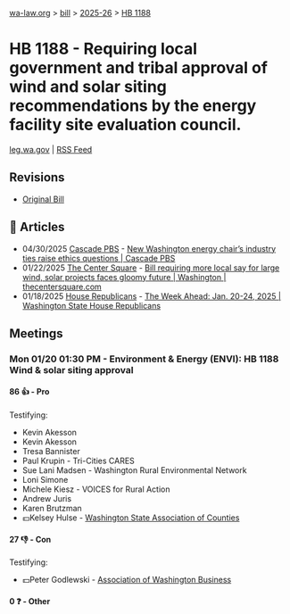 [wa-law.org](/) > [bill](/bill/) > [2025-26](/bill/2025-26/) > [HB 1188](/bill/2025-26/hb/1188/)

# HB 1188 - Requiring local government and tribal approval of wind and solar siting recommendations by the energy facility site evaluation council.
[leg.wa.gov](https://app.leg.wa.gov/billsummary?BillNumber=1188&Year=2025&Initiative=false) | [RSS Feed](./rss.xml)

## Revisions
* [Original Bill](1/)

## 📰 Articles
* 04/30/2025 [Cascade PBS](/org/cascade_pbs/) - [New Washington energy chair’s industry ties raise ethics questions | Cascade PBS](https://www.cascadepbs.org/investigations/2025/04/new-washington-energy-chairs-industry-ties-raise-ethics-questions#:~:text=sponsored%20a%20bill)
* 01/22/2025 [The Center Square](/org/the_center_square/) - [Bill requiring more local say for large wind, solar projects faces gloomy future | Washington | thecentersquare.com](https://www.thecentersquare.com/washington/article_ba33bea8-d90d-11ef-bd66-47b3d9a492bc.html#:~:text=House%20Bill%201188)
* 01/18/2025 [House Republicans](/org/house_republicans/) - [The Week Ahead: Jan. 20-24, 2025 | Washington State House Republicans](https://houserepublicans.wa.gov/week/the-week-ahead-jan-20-24-2025/#:~:text=HB%201188)

## Meetings
### Mon 01/20 01:30 PM - Environment & Energy (ENVI): HB 1188 Wind & solar siting approval
#### 86 👍 - Pro
Testifying:
* Kevin Akesson
* Kevin Akesson
* Tresa Bannister
* Paul Krupin - Tri-Cities CARES
* Sue Lani Madsen - Washington Rural Environmental Network
* Loni Simone
* Michele Kiesz - VOICES for Rural Action
* Andrew Juris
* Karen Brutzman
* 💵Kelsey Hulse - [Washington State Association of Counties](/org/washington_state_association_of_counties/)

#### 27 👎 - Con
Testifying:
* 💵Peter Godlewski - [Association of Washington Business](/org/association_of_washington_business/)

#### 0 ❓ - Other
